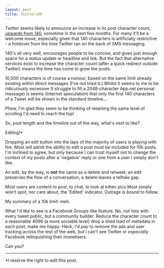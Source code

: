 ```yaml
---
layout: post
title: Twitter10k
---
```


Twitter seems likely to announce an increase in its post character count, [upwards from 140](http://www.theguardian.com/technology/2016/jan/05/twitter-shares-plummet-rumor-10000-character-tweets-jack-dorsey), sometime in the next few months.  For many it'll be a welcome move, especially given that 140 characters is artificially restrictive - a holdover from the time Twitter ran on the back of SMS messaging.

140's all very well, encourages people to be concise, and gives just enough space for a status update or headline and link.  But the fact that alternative services exist to increase the character count (after a quick redirect outside Twitter) means the time has come to grow the posts.

10,000 characters is of course a rumour, based on the same limit already existing within direct messages (I've not tried it.)  Whilst it seems to me to be ridiculously excessive (I struggle to fill a 2048-character App.net personal message) is seems (Internet speculation) that only the first 140 characters of a Tweet will be shown in the standard timeline… 

Phew, I'm glad they seem to be thinking of retaining the same level of scrolling I'd need to reach the top!

So, post length and the timeline out of the way, what's next to like?

Editing!\*

Dropping an edit button into the laps of the majority of users is playing with fire.  Most will admit the ability to edit a post must be included for 10k posts.  I'm inclined to agree, but only because I can trust myself not to change the context of my posts after a 'negative' reply or one from a user I simply don't like.

An edit, by the way, is **not** the same as a delete and retweet; an edit preserves the flow of a conversation, a delete leaves a telltale gap.

Most users are content to post, to chat, to look at kitten pics.Most simply won't spot, nor care about, the 'Edited' indicator.  Outrage is *bound* to follow.

My summary of a 10k limit: meh.

What I'd *like* to see is a Facebook Groups-like feature.  No, not lists with every tweet public, but a community builder.  Reduce the character count to a reasonable 4096 (a more sociable level) drop a shed load of metadata in each post, make me happy.  Heck, I'd *pay* to remove the ads and user tracking across the rest of the web, but I can't see Twitter or *especially* Facebook relinquishing their monetisers.

Can you?

---

\*I reserve the right to edit this post.